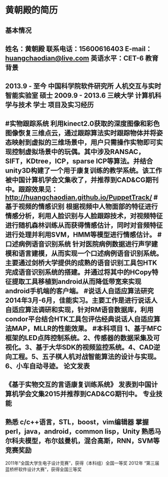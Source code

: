 黄朝殿的简历
============
基本情况
-----------
姓名：黄朝殿   联系电话：15600616403   E-mail：huangchaodian@live.com   英语水平：CET-6
教育背景
--------
2013.9 - 至今          中国科学院软件研究所        人机交互与实时智能实验室       硕士
2009.9 - 2013.6        三峡大学                    计算机科学与技术               学士
项目及实习经历 
--------------
#实物跟踪系统
  利用kinect2.0获取的深度图像和彩色图像恢复三维点云，通过跟踪算法实时跟踪物体并将姿态映射到虚拟的三维场景中，用户只需操作实物即可实现控制虚拟场景中的玩偶。其中涉及RANSAC，SIFT，KDtree，ICP，sparse ICP等算法。并结合unity3D构建了一个用于康复训练的教学系统。该工作被中国计算机学会文集收了，并推荐到CAD&CG期刊中。跟踪效果见：http://huangchaodian.github.io/PuppetTrack/
#基于视频的情感识别
  根据视频中人物面部的特征进行情感分析，利用人脸识别与人脸跟踪技术，对视频特征进行随机森林训练从而获得情感估计，同时对音频特征进行处理并利用SVM，HMM等模型进行情感估计。
#口述病例语音识别系统
  针对医院病例数据进行声学建模和语言建模，从而实现一个口述病例语音识别系统。主要通过剑桥大学提供的成熟的语音识别工具包HTK完成语音识别系统的搭建。并通过将其中的HCopy特征提取工具移植到android从而降低带宽来实现android手机端的客户端。
#说话人自适应算法研究
  2014年3月-6月，佳能实习。主要工作是进行说话人自适应算法调研和实现，针对RM语音数据库，利用condor平台结合HTK工具包评估经典说话人自适应算法MAP，MLLR的性能效果。
#本科项目
  1、基于MFC框架的LED点阵控制系统。2、传感器的数据采集及可视化。3、基于大华SDK的视频监控系统。4、CAD逆向工程。5、五子棋人机对战智能算法的设计与实现。6、小车自动寻迹。
论文发表
--------
《基于实物交互的言语康复训练系统》 发表到中国计算机学会文集2015并推荐到CAD&CG期刊中。
专业技能
------------
熟悉 c/c++语言，STL，boost，vim编辑器
掌握perl，java，android，common lisp，Unity
熟悉马尔科夫模型，布尔兹曼机，混合高斯，RNN，SVM等
竞赛奖励
-------------
2011年“全国大学生电子设计竞赛”，获得（本科组）全国一等奖
2012年 “第三届蓝桥杯软件设计大赛”，获得全国三等奖 

